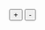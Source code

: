 <div class="webgl_container">
  <div class="viewport_container" id="canvas_container">
  </div>
  <div id="controls_camera" class="controls_container">
    <input id="camera_z_up" value="+" type="button">
    <input id="camera_z_dn" value="-" type="button">
  </div>
</div>

